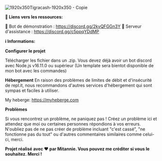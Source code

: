 ![1920x350Tigracash-1920x350 - Copie](https://github.com/Mitannies/France-Logistique/assets/97797341/ebc26567-032f-4306-8f9a-1835c3d8a2a3)


**🔗 Liens vers les ressources:**

🤖 Bot de démonstration : https://discord.gg/2kvQFGGn3Y
🤝 Serveur d'assistance : https://discord.gg/c5ppqYDdMP

**ℹ️ Informations:**

**Configurer le projet**

Télécharger les fichier dans un .zip. Vous devez déjà avoir un bot discord avec Node.js v16.11.0 ou supérieur
(Un template sera bientot disponible de mon bot avec les commandes)

**Hébergement**
En raison des problèmes de limites de débit et d'insécurité de repl.it, nous recommandons d'autres services d'hébergement qui sont sympas et faciles à utiliser.

My heberge: https://myheberge.com

**Problèmes**

Si vous rencontrez un problème, ne paniquez pas ! Créez un problème ici et attendez que moi ou certaines personnes répondions à vos erreurs. N'oubliez pas de ne pas créer de problème incluant "c'est cassé", "ne fonctionne pas du tout" ou d'autres commentaires similaires comme celui-ci, merci.


**Projet réalisé avec ❤ par Mitannie. Vous pouvez me créditer si vous le souhaitez. Merci !**
